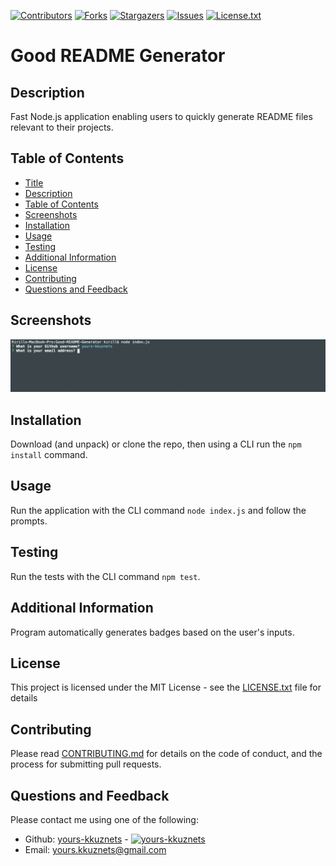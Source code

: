 [contributors-shield]: https://img.shields.io/github/contributors/yours-kkuznets/Good-README-Generator.svg?style=flat-square
[contributors-url]: https://github.com/yours-kkuznets/Good-README-Generator/graphs/contributors
[forks-shield]: https://img.shields.io/github/forks/yours-kkuznets/Good-README-Generator.svg?style=flat-square
[forks-url]: https://github.com/yours-kkuznets/Good-README-Generator/network/members
[stars-shield]: https://img.shields.io/github/stars/yours-kkuznets/Good-README-Generator.svg?style=flat-square
[stars-url]: https://github.com/yours-kkuznets/Good-README-Generator/stargazers
[issues-shield]: https://img.shields.io/github/issues/yours-kkuznets/Good-README-Generator.svg?style=flat-square
[issues-url]: https://github.com/yours-kkuznets/Good-README-Generator/issues
[license-shield]: https://img.shields.io/github/license/yours-kkuznets/Good-README-Generator.svg?style=flat-square
[license-url]: https://github.com/yours-kkuznets/Good-README-Generator/blob/master/LICENSE.txt

[![Contributors][contributors-shield]][contributors-url] [![Forks][forks-shield]][forks-url] [![Stargazers][stars-shield]][stars-url] [![Issues][issues-shield]][issues-url] [![License.txt][license-shield]][license-url]

# Good README Generator

## Description

Fast Node.js application enabling users to quickly generate README files relevant to their projects.

## Table of Contents

- [Title](#title)
- [Description](#description)
- [Table of Contents](#table-of-contents)
- [Screenshots](#screenshots)
- [Installation](#installation)
- [Usage](#usage)
- [Testing](#testing)
- [Additional Information](#additional-information)
- [License](#license)
- [Contributing](#contributing)
- [Questions and Feedback](#questions-and-feedback)

## Screenshots

  <img src="assets/img/screenshot.gif" alt="Good README Generator"/>

## Installation

Download (and unpack) or clone the repo, then using a CLI run the `npm install` command.

## Usage

Run the application with the CLI command `node index.js` and follow the prompts.

## Testing

Run the tests with the CLI command `npm test`.

## Additional Information

Program automatically generates badges based on the user's inputs.

## License

This project is licensed under the MIT License - see the [LICENSE.txt](https://github.com/yours-kkuznets/Good-README-Generator/blob/master/LICENSE.txt) file for details

## Contributing

Please read [CONTRIBUTING.md](https://github.com/yours-kkuznets/Good-README-Generator/blob/master/CONTRIBUTING.md) for details on the code of conduct, and the process for submitting pull requests.

## Questions and Feedback

Please contact me using one of the following:

- Github: [yours-kkuznets](https://gist.github.com/yours-kkuznets) - [<img src="https://avatars3.githubusercontent.com/u/60260298?v=4" height="30" width="30" alt="yours-kkuznets"/>](https://gist.github.com/yours-kkuznets)
- Email: yours.kkuznets@gmail.com
